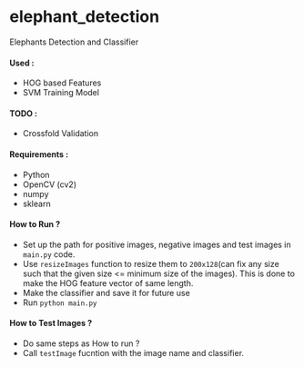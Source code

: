 # elephant_detection
Elephants Detection and Classifier
#### Used : 
* HOG based Features
* SVM Training Model

#### TODO : 
* Crossfold Validation

#### Requirements :
* Python
* OpenCV (cv2)
* numpy
* sklearn

#### How to Run ? 
* Set up the path for positive images, negative images and test images in `main.py` code.
* Use `resizeImages` function to resize them to `200x128`(can fix any size such that the given size <= minimum size of the images). This is done to make the HOG feature vector of same length.
* Make the classifier and save it for future use
* Run `python main.py`

#### How to Test Images ? 
* Do same steps as How to run ? 
* Call `testImage` fucntion with the image name and classifier.
